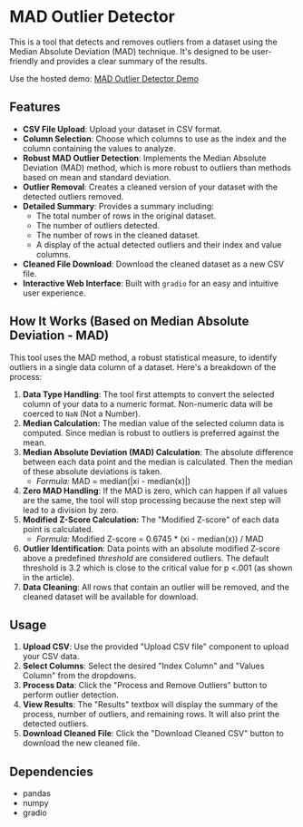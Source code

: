 # MAD Outlier Detector

This is a tool that detects and removes outliers from a dataset using the Median Absolute Deviation (MAD) technique. It's designed to be user-friendly and provides a clear summary of the results.

Use the hosted demo:
[MAD Outlier Detector Demo](https://huggingface.co/spaces/reab5555/MAD-Outlier-Detector)

## Features

-   **CSV File Upload**: Upload your dataset in CSV format.
-   **Column Selection**: Choose which columns to use as the index and the column containing the values to analyze.
-   **Robust MAD Outlier Detection**: Implements the Median Absolute Deviation (MAD) method, which is more robust to outliers than methods based on mean and standard deviation.
-   **Outlier Removal**: Creates a cleaned version of your dataset with the detected outliers removed.
-   **Detailed Summary**:  Provides a summary including:
    -   The total number of rows in the original dataset.
    -   The number of outliers detected.
    -   The number of rows in the cleaned dataset.
    -   A display of the actual detected outliers and their index and value columns.
-   **Cleaned File Download**: Download the cleaned dataset as a new CSV file.
-   **Interactive Web Interface**: Built with `gradio` for an easy and intuitive user experience.

## How It Works (Based on Median Absolute Deviation - MAD)

This tool uses the MAD method, a robust statistical measure, to identify outliers in a single data column of a dataset.  Here's a breakdown of the process:

1.  **Data Type Handling**: The tool first attempts to convert the selected column of your data to a numeric format. Non-numeric data will be coerced to `NaN` (Not a Number).
2.  **Median Calculation:** The median value of the selected column data is computed. Since median is robust to outliers is preferred against the mean.
3.  **Median Absolute Deviation (MAD) Calculation**: The absolute difference between each data point and the median is calculated. Then the median of these absolute deviations is taken.
    -   *Formula:* MAD =  median(|xi - median(x)|)
4. **Zero MAD Handling**: If the MAD is zero, which can happen if all values are the same, the tool will stop processing because the next step will lead to a division by zero.
5.  **Modified Z-Score Calculation:** The "Modified Z-score" of each data point is calculated. 
    -  *Formula:* Modified Z-score = 0.6745 * (xi - median(x)) / MAD
6.  **Outlier Identification**: Data points with an absolute modified Z-score above a predefined *threshold* are considered outliers. The default threshold is 3.2 which is close to the critical value for p <.001 (as shown in the article).
7. **Data Cleaning**: All rows that contain an outlier will be removed, and the cleaned dataset will be available for download.

## Usage

1.  **Upload CSV**: Use the provided "Upload CSV file" component to upload your CSV data.
2.  **Select Columns**: Select the desired "Index Column" and "Values Column" from the dropdowns.
3.  **Process Data**: Click the "Process and Remove Outliers" button to perform outlier detection.
4.  **View Results**: The "Results" textbox will display the summary of the process, number of outliers, and remaining rows. It will also print the detected outliers.
5.  **Download Cleaned File**: Click the "Download Cleaned CSV" button to download the new cleaned file.

## Dependencies

-   pandas
-   numpy
-   gradio
